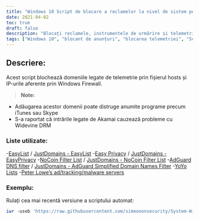 ```yaml
---
title: "Windows 10 Script de blocare a reclamelor la nivel de sistem pentru o mai bună confidențialitate și securitate"
date: 2021-04-02
toc: true
draft: false
description: "Blocați reclamele, instrumentele de urmărire și telemetria pe Windows 10 folosind acest script PowerShell puternic care utilizează fișierul hosts și Windows Firewall pentru blocarea reclamelor la nivel de sistem."
tags: ["Windows 10", "blocant de anunțuri", "blocarea telemetriei", "Script PowerShell", "blocarea reclamelor la nivelul întregului sistem", "intimitate", "Securitate", "EasyList", "Confidențialitate ușoară", "Lista de filtre NoCoin", "Filtrul DNS AdGuard", "Liste YoYo", "Serverele malware de urmărire a reclamelor lui Peter Lowe", "Windows Firewall", "liste de domenii", "blocați dispozitivele de urmărire Windows", "blocuri de urmărire", "blocați reclamele", "urmărirea blocurilor"]
---
```


## Descriere:
Acest script blochează domeniile legate de telemetrie prin fișierul hosts și IP-urile aferente prin Windows Firewall.

> **Note:**
- Adăugarea acestor domenii poate distruge anumite programe precum iTunes sau Skype
- S-a raportat că intrările legate de Akamai cauzează probleme cu Widevine DRM

### Liste utilizate:
-[EasyList](https://easylist.to/easylist/easylist.txt) / [JustDomains - EasyList](https://justdomains.github.io/blocklists/lists/easylist-justdomains.txt)
-[Easy Privacy](https://easylist.to/easylist/easyprivacy.txt) / [JustDomains - EasyPrivacy](https://justdomains.github.io/blocklists/lists/easyprivacy-justdomains.txt)
-[NoCoin Filter List](https://github.com/hoshsadiq/adblock-nocoin-list/) / [JustDomains - NoCoin Filter List](https://justdomains.github.io/blocklists/lists/nocoin-justdomains.txt)
-[AdGuard DNS filter](https://github.com/AdguardTeam/AdguardSDNSFilter) / [JustDomains - AdGuard Simplified Domain Names Filter](https://justdomains.github.io/blocklists/lists/adguarddns-justdomains.txt)
-[YoYo Lists](https://pgl.yoyo.org/adservers/serverlist.php)
-[Peter Lowe’s ad/tracking/malware servers](https://pgl.yoyo.org/adservers/policy.php)

### Exemplu:

Rulați cea mai recentă versiune a scriptului automat:
```powershell
iwr -useb 'https://raw.githubusercontent.com/simeononsecurity/System-Wide-Windows-Ad-Blocker/main/sos-system-wide-windows-ad-block.ps1' | iex
```
